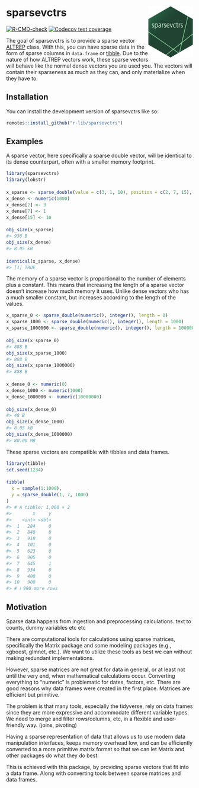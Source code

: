 
<!-- README.md is generated from README.Rmd. Please edit that file -->

# sparsevctrs <a href="https://r-lib.github.io/sparsevctrs/"><img src="man/figures/logo.png" align="right" height="138" alt="sparsevctrs website" /></a>

<!-- badges: start -->

[![R-CMD-check](https://github.com/r-lib/sparsevctrs/actions/workflows/R-CMD-check.yaml/badge.svg)](https://github.com/r-lib/sparsevctrs/actions/workflows/R-CMD-check.yaml)
[![Codecov test
coverage](https://codecov.io/gh/r-lib/sparsevctrs/graph/badge.svg)](https://app.codecov.io/gh/r-lib/sparsevctrs)
<!-- badges: end -->

The goal of sparsevctrs is to provide a sparse vector
[ALTREP](https://svn.r-project.org/R/branches/ALTREP/ALTREP.html) class.
With this, you can have sparse data in the form of sparse columns in
`data.frame` or [tibble](https://tibble.tidyverse.org/). Due to the
nature of how ALTREP vectors work, these sparse vectors will behave like
the normal dense vectors you are used you. The vectors will contain
their sparseness as much as they can, and only materialize when they
have to.

## Installation

You can install the development version of sparsevctrs like so:

``` r
remotes::install_github("r-lib/sparsevctrs")
```

## Examples

A sparse vector, here specifically a sparse double vector, will be
identical to its dense counterpart, often with a smaller memory
footprint.

``` r
library(sparsevctrs)
library(lobstr)

x_sparse <- sparse_double(value = c(3, 1, 10), position = c(2, 7, 15), length = 1000)
x_dense <- numeric(1000)
x_dense[2] <- 3
x_dense[7] <- 1
x_dense[15] <- 10

obj_size(x_sparse)
#> 936 B
obj_size(x_dense)
#> 8.05 kB

identical(x_sparse, x_dense)
#> [1] TRUE
```

The memory of a sparse vector is proportional to the number of elements
plus a constant. This means that increasing the length of a sparse
vector doesn’t increase how much memory it uses. Unlike dense vectors
who has a much smaller constant, but increases according to the length
of the values.

``` r
x_sparse_0 <- sparse_double(numeric(), integer(), length = 0)
x_sparse_1000 <- sparse_double(numeric(), integer(), length = 1000)
x_sparse_1000000 <- sparse_double(numeric(), integer(), length = 10000000)

obj_size(x_sparse_0)
#> 888 B
obj_size(x_sparse_1000)
#> 888 B
obj_size(x_sparse_1000000)
#> 888 B

x_dense_0 <- numeric(0)
x_dense_1000 <- numeric(1000)
x_dense_1000000 <- numeric(10000000)

obj_size(x_dense_0)
#> 48 B
obj_size(x_dense_1000)
#> 8.05 kB
obj_size(x_dense_1000000)
#> 80.00 MB
```

These sparse vectors are compatible with tibbles and data frames.

``` r
library(tibble)
set.seed(1234)

tibble(
  x = sample(1:1000),
  y = sparse_double(1, 7, 1000)
)
#> # A tibble: 1,000 × 2
#>        x     y
#>    <int> <dbl>
#>  1   284     0
#>  2   848     0
#>  3   918     0
#>  4   101     0
#>  5   623     0
#>  6   905     0
#>  7   645     1
#>  8   934     0
#>  9   400     0
#> 10   900     0
#> # ℹ 990 more rows
```

## Motivation

Sparse data happens from ingestion and preprocessing calculations. text
to counts, dummy variables etc etc

There are computational tools for calculations using sparse matrices,
specifically the Matrix package and some modeling packages (e.g.,
xgboost, glmnet, etc.). We want to utilize these tools as best we can
without making redundant implementations.

However, sparse matrices are not great for data in general, or at least
not until the very end, when mathematical calculations occur. Converting
everything to “numeric” is problematic for dates, factors, etc. There
are good reasons why data frames were created in the first place.
Matrices are efficient but primitive.

The problem is that many tools, especially the tidyverse, rely on data
frames since they are more expressive and accommodate different variable
types. We need to merge and filter rows/columns, etc, in a flexible and
user-friendly way. (joins, pivoting)

Having a sparse representation of data that allows us to use modern data
manipulation interfaces, keeps memory overhead low, and can be
efficiently converted to a more primitive matrix format so that we can
let Matrix and other packages do what they do best.

This is achieved with this package, by providing sparse vectors that fit
into a data frame. Along with converting tools between sparse matrices
and data frames.
